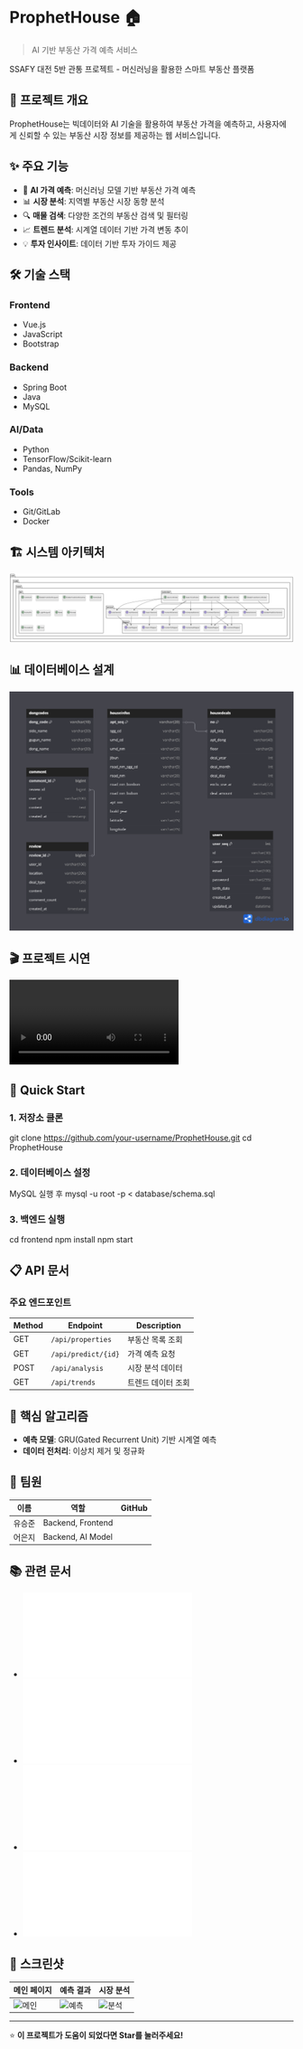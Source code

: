 # ProphetHouse 🏠

> AI 기반 부동산 가격 예측 서비스

SSAFY 대전 5반 관통 프로젝트 - 머신러닝을 활용한 스마트 부동산 플랫폼

## 📖 프로젝트 개요

ProphetHouse는 빅데이터와 AI 기술을 활용하여 부동산 가격을 예측하고, 사용자에게 신뢰할 수 있는 부동산 시장 정보를 제공하는 웹 서비스입니다.

## ✨ 주요 기능

- 🤖 **AI 가격 예측**: 머신러닝 모델 기반 부동산 가격 예측
- 📊 **시장 분석**: 지역별 부동산 시장 동향 분석
- 🔍 **매물 검색**: 다양한 조건의 부동산 검색 및 필터링
- 📈 **트렌드 분석**: 시계열 데이터 기반 가격 변동 추이
- 💡 **투자 인사이트**: 데이터 기반 투자 가이드 제공

## 🛠️ 기술 스택

### Frontend
- Vue.js
- JavaScript
- Bootstrap

### Backend  
- Spring Boot
- Java
- MySQL

### AI/Data
- Python
- TensorFlow/Scikit-learn
- Pandas, NumPy

### Tools
- Git/GitLab
- Docker

## 🏗️ 시스템 아키텍처

![시스템 구조도](ProphetHouse_다이어그램.png)

## 📊 데이터베이스 설계

![ERD](ProphetHouse_ERD.png)

## 🎬 프로젝트 시연

![시연 영상 보기](Prophet_House_시연영상_자막_.mp4)

## 🚀 Quick Start

### 1. 저장소 클론
git clone https://github.com/your-username/ProphetHouse.git
cd ProphetHouse


### 2. 데이터베이스 설정
MySQL 실행 후
mysql -u root -p < database/schema.sql


### 3. 백엔드 실행
cd frontend
npm install
npm start


## 📋 API 문서

### 주요 엔드포인트

| Method | Endpoint | Description |
|--------|----------|-------------|
| GET | `/api/properties` | 부동산 목록 조회 |
| GET | `/api/predict/{id}` | 가격 예측 요청 |
| POST | `/api/analysis` | 시장 분석 데이터 |
| GET | `/api/trends` | 트렌드 데이터 조회 |

## 🎯 핵심 알고리즘

- **예측 모델**: GRU(Gated Recurrent Unit) 기반 시계열 예측
- **데이터 전처리**: 이상치 제거 및 정규화


## 👥 팀원

| 이름 | 역할 | GitHub |
|------|------|--------|
| 유승준 | Backend, Frontend | 
| 어은지 | Backend, AI Model | 

## 📚 관련 문서

- ![📋 프로젝트 발표자료](250528_13기_대전_5반_관통PJT_유승준_어은지.pdf)
- ![📐 시스템 설계서](ProphetHouse_설계서.pdf)
- ![🎨 화면정의서](ProphetHouse_화면정의서.pdf)
- ![📖 프로젝트 명세서](Prophethouse_명세서.pdf)

## 📱 스크린샷

| 메인 페이지 | 예측 결과 | 시장 분석 |
|-----------|---------|---------|
| ![메인](screenshot1.png) | ![예측](screenshot2.png) | ![분석](screenshot3.png) |


---

⭐ **이 프로젝트가 도움이 되었다면 Star를 눌러주세요!**
